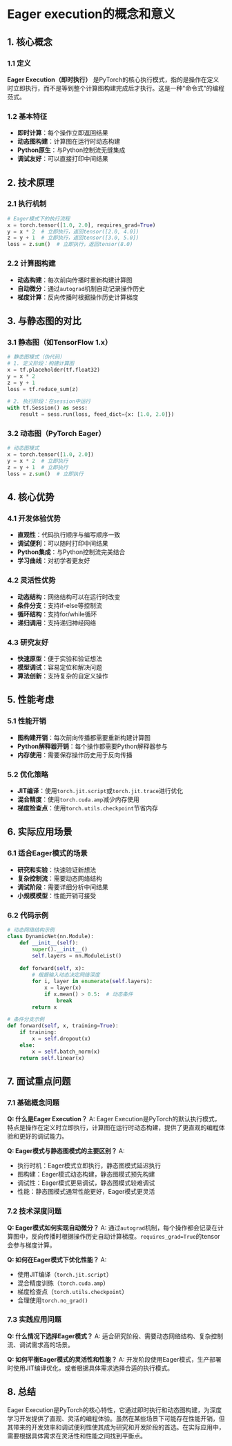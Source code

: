 # Eager execution的概念和意义

## 1. 核心概念

### 1.1 定义
**Eager Execution（即时执行）** 是PyTorch的核心执行模式，指的是操作在定义时立即执行，而不是等到整个计算图构建完成后才执行。这是一种"命令式"的编程范式。

### 1.2 基本特征
- **即时计算**：每个操作立即返回结果
- **动态图构建**：计算图在运行时动态构建
- **Python原生**：与Python控制流无缝集成
- **调试友好**：可以直接打印中间结果

## 2. 技术原理

### 2.1 执行机制
```python
# Eager模式下的执行流程
x = torch.tensor([1.0, 2.0], requires_grad=True)
y = x * 2  # 立即执行，返回tensor([2.0, 4.0])
z = y + 1  # 立即执行，返回tensor([3.0, 5.0])
loss = z.sum()  # 立即执行，返回tensor(8.0)
```

### 2.2 计算图构建
- **动态构建**：每次前向传播时重新构建计算图
- **自动微分**：通过`autograd`机制自动记录操作历史
- **梯度计算**：反向传播时根据操作历史计算梯度

## 3. 与静态图的对比

### 3.1 静态图（如TensorFlow 1.x）
```python
# 静态图模式（伪代码）
# 1. 定义阶段：构建计算图
x = tf.placeholder(tf.float32)
y = x * 2
z = y + 1
loss = tf.reduce_sum(z)

# 2. 执行阶段：在session中运行
with tf.Session() as sess:
    result = sess.run(loss, feed_dict={x: [1.0, 2.0]})
```

### 3.2 动态图（PyTorch Eager）
```python
# 动态图模式
x = torch.tensor([1.0, 2.0])
y = x * 2  # 立即执行
z = y + 1  # 立即执行
loss = z.sum()  # 立即执行
```

## 4. 核心优势

### 4.1 开发体验优势
- **直观性**：代码执行顺序与编写顺序一致
- **调试便利**：可以随时打印中间结果
- **Python集成**：与Python控制流完美结合
- **学习曲线**：对初学者更友好

### 4.2 灵活性优势
- **动态结构**：网络结构可以在运行时改变
- **条件分支**：支持if-else等控制流
- **循环结构**：支持for/while循环
- **递归调用**：支持递归神经网络

### 4.3 研究友好
- **快速原型**：便于实验和验证想法
- **模型调试**：容易定位和解决问题
- **算法创新**：支持复杂的自定义操作

## 5. 性能考虑

### 5.1 性能开销
- **图构建开销**：每次前向传播都需要重新构建计算图
- **Python解释器开销**：每个操作都需要Python解释器参与
- **内存使用**：需要保存操作历史用于反向传播

### 5.2 优化策略
- **JIT编译**：使用`torch.jit.script`或`torch.jit.trace`进行优化
- **混合精度**：使用`torch.cuda.amp`减少内存使用
- **梯度检查点**：使用`torch.utils.checkpoint`节省内存

## 6. 实际应用场景

### 6.1 适合Eager模式的场景
- **研究和实验**：快速验证新想法
- **复杂控制流**：需要动态网络结构
- **调试阶段**：需要详细分析中间结果
- **小规模模型**：性能开销可接受

### 6.2 代码示例
```python
# 动态网络结构示例
class DynamicNet(nn.Module):
    def __init__(self):
        super().__init__()
        self.layers = nn.ModuleList()
    
    def forward(self, x):
        # 根据输入动态决定网络深度
        for i, layer in enumerate(self.layers):
            x = layer(x)
            if x.mean() > 0.5:  # 动态条件
                break
        return x

# 条件分支示例
def forward(self, x, training=True):
    if training:
        x = self.dropout(x)
    else:
        x = self.batch_norm(x)
    return self.linear(x)
```

## 7. 面试重点问题

### 7.1 基础概念问题
**Q: 什么是Eager Execution？**
A: Eager Execution是PyTorch的默认执行模式，特点是操作在定义时立即执行，计算图在运行时动态构建，提供了更直观的编程体验和更好的调试能力。

**Q: Eager模式与静态图模式的主要区别？**
A: 
- 执行时机：Eager模式立即执行，静态图模式延迟执行
- 图构建：Eager模式动态构建，静态图模式预先构建
- 调试性：Eager模式更易调试，静态图模式较难调试
- 性能：静态图模式通常性能更好，Eager模式更灵活

### 7.2 技术深度问题
**Q: Eager模式如何实现自动微分？**
A: 通过`autograd`机制，每个操作都会记录在计算图中，反向传播时根据操作历史自动计算梯度。`requires_grad=True`的tensor会参与梯度计算。

**Q: 如何在Eager模式下优化性能？**
A: 
- 使用JIT编译（`torch.jit.script`）
- 混合精度训练（`torch.cuda.amp`）
- 梯度检查点（`torch.utils.checkpoint`）
- 合理使用`torch.no_grad()`

### 7.3 实践应用问题
**Q: 什么情况下选择Eager模式？**
A: 适合研究阶段、需要动态网络结构、复杂控制流、调试需求高的场景。

**Q: 如何平衡Eager模式的灵活性和性能？**
A: 开发阶段使用Eager模式，生产部署时使用JIT编译优化，或者根据具体需求选择合适的执行模式。

## 8. 总结

Eager Execution是PyTorch的核心特性，它通过即时执行和动态图构建，为深度学习开发提供了直观、灵活的编程体验。虽然在某些场景下可能存在性能开销，但其带来的开发效率和调试便利性使其成为研究和开发阶段的首选。在实际应用中，需要根据具体需求在灵活性和性能之间找到平衡点。

